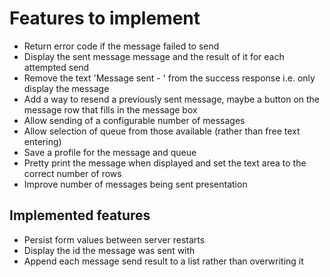 # Features to implement

* Return error code if the message failed to send
* Display the sent message message and the result of it for each attempted send
* Remove the text 'Message sent - ' from the success response i.e. only display
  the message
* Add a way to resend a previously sent message, maybe a button on the message
  row that fills in the message box
* Allow sending of a configurable number of messages
* Allow selection of queue from those available (rather than free text
  entering)
* Save a profile for the message and queue
* Pretty print the message when displayed and set the text area to the correct
  number of rows
* Improve number of messages being sent presentation

## Implemented features

* Persist form values between server restarts
* Display the id the message was sent with
* Append each message send result to a list rather than overwriting it
